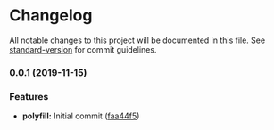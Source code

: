 # Changelog

All notable changes to this project will be documented in this file. See [standard-version](https://github.com/conventional-changelog/standard-version) for commit guidelines.

### 0.0.1 (2019-11-15)


### Features

* **polyfill:** Initial commit ([faa44f5](https://github.com/calebdwilliams/delegates-focus-polyfill/commit/faa44f5e90663696807a7e497911256285ab4c22))
